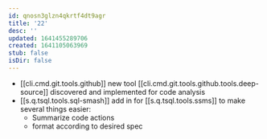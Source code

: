```yaml
---
id: qnosn3glzn4qkrtf4dt9agr
title: '22'
desc: ''
updated: 1641455289706
created: 1641105063969
stub: false
isDir: false
---
```


- [[cli.cmd.git.tools.github]] new tool [[cli.cmd.git.tools.github.tools.deep-source]] discovered and implemented for code analysis
- [[s.q.tsql.tools.sql-smash]] add in for [[s.q.tsql.tools.ssms]] to make several things easier:
  - Summarize code actions
  - format according to desired spec


